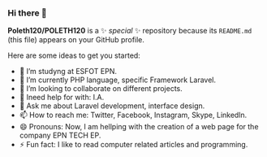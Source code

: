 ### Hi there 👋


**Poleth120/POLETH120** is a ✨ _special_ ✨ repository because its `README.md` (this file) appears on your GitHub profile.

Here are some ideas to get you started:

- 🔭 I’m studyng at ESFOT EPN.
- 🌱 I’m currently PHP language, specific Framework Laravel.
- 👯 I’m looking to collaborate on different projects.
- 🤔 Ineed  help for with: I.A.
- 💬 Ask me about Laravel development, interface design.
- 📫 How to reach me: Twitter, Facebook, Instagram, Skype, Linkedln.
- 😄 Pronouns: Now, I am hellping with the creation of a web page for the company EPN TECH EP.
- ⚡ Fun fact: I like to read computer related articles and programming.


